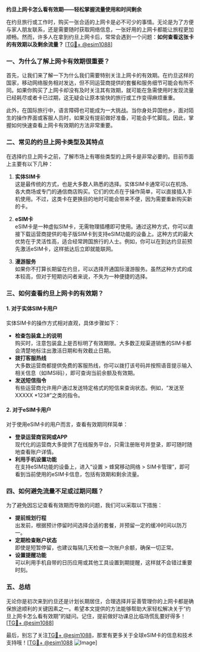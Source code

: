 **约旦上网卡怎么看有效期——轻松掌握流量使用和时间剩余**

在约旦旅行或工作时，购买一张合适的上网卡是必不可少的事情。无论是为了方便与家人朋友联系，还是需要随时获取网络信息，一张好用的上网卡都能让旅程更加顺畅。然而，许多人在拿到约旦上网卡后，常常会遇到一个问题：**如何查看这张卡的有效期以及剩余流量？** [[TG💪+ @esim1088](https://t.me/s/esim1088)]

### 一、为什么了解上网卡有效期很重要？

首先，让我们来了解一下为什么我们需要特别关注上网卡的有效期。在约旦这样的国家，移动网络服务相对发达，但不同运营商提供的套餐和服务细节可能会有所不同。如果你购买了上网卡却没有及时关注其有效期，就可能在急需使用时发现流量已经耗尽或者卡已过期，这无疑会让原本愉快的旅行或工作变得麻烦重重。

此外，在国际旅行中，语言障碍也可能成为一大挑战。当你身处异国他乡，面对陌生的操作界面或客服人员时，如果没有提前做好准备，可能会手忙脚乱。因此，掌握如何快速查看上网卡有效期的方法非常重要。

### 二、常见的约旦上网卡类型及其特点

在选择约旦上网卡之前，了解市场上有哪些类型的上网卡是非常必要的。目前市面上主要有以下几种：

1. **实体SIM卡**  
   这是最传统的方式，也是大多数人熟悉的选择。实体SIM卡通常可以在机场、各大商场或专门的通信商店购买。它们的优点在于操作简单，可以直接插入手机使用。不过，这类卡在更换目的地时可能会带来不便，因为需要重新购买新的卡。

2. **eSIM卡**  
   eSIM卡是一种虚拟SIM卡，无需物理插槽即可使用。通过这种方式，你可以直接下载运营商提供的电子版SIM卡到支持eSIM功能的设备上。这种方式的最大优势在于灵活性高，适合经常跨国旅行的人士。例如，你可以在到达约旦前预先激活eSIM卡，这样抵达后立即就能联网。

3. **漫游服务**  
   如果你不打算长期留在约旦，可以选择开通国际漫游服务。虽然这种方式的成本较高，但对于短期访问者来说，不失为一种便捷的选择。

### 三、如何查看约旦上网卡的有效期？

#### 1. 对于实体SIM卡用户
实体SIM卡的操作方式相对直观，具体步骤如下：
- **检查包装盒上的说明**  
  购买时，注意包装盒上是否标明了有效期限。大多数正规渠道销售的SIM卡都会清楚地标注出激活日期和有效截止日期。
- **拨打客服热线**  
  大多数运营商都提供免费的客服热线，你可以拨打该号码并按照语音提示输入相关信息（如IMSI码），即可查询当前余额及有效期。
- **发送短信指令**  
  有些运营商允许用户通过发送特定格式的短信来查询状态。例如，“发送至XXXXX *123#”之类的指令。

#### 2. 对于eSIM卡用户
对于使用eSIM卡的用户而言，查看有效期同样简单：
- **登录运营商官网或APP**  
  现代化的运营商大多提供了在线服务平台，只需注册账号并登录，即可随时随地查看账户详情。
- **利用手机设置功能**  
  在支持eSIM功能的设备上，进入“设置 > 蜂窝移动网络 > SIM卡管理”，即可看到当前使用的eSIM卡信息，包括有效期和剩余流量。

### 四、如何避免流量不足或过期问题？

为了避免因忘记查看有效期而导致的问题，我们可以采取以下措施：
- **提前规划行程**  
  出发前，根据预计停留时间选择合适的套餐，并预留一定的缓冲时间以防万一。
- **定期检查账户状态**  
  即使是短暂停留，也建议每隔几天检查一次账户余额，确保一切正常。
- **设置提醒功能**  
  可以利用手机自带的日历应用或其他工具设置到期提醒，这样就不会错过重要时刻。

### 五、总结

无论你是初次来到约旦还是计划长期居住，合理选择并妥善管理你的上网卡都是确保旅途顺利的关键因素之一。希望本文提供的方法能够帮助大家轻松解决关于“约旦上网卡怎么看有效期”的疑问。记住，提前做好功课总比临场慌乱要好得多！[[TG💪+ @esim1088](https://t.me/s/esim1088)]

最后，别忘了关注[TG💪+ @esim1088](https://t.me/s/esim1088)，那里有更多关于全球eSIM卡的信息和技术支持哦！[[TG💪+ @esim1088](https://t.me/s/esim1088) ![Image](https://i.postimg.cc/4NQfJmqS/Snipaste-2025-05-13-00-14-12.png)]